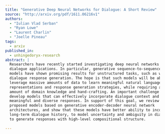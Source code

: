 ```yaml
---
title: "Generative Deep Neural Networks for Dialogue: A Short Review"
source: "http://arxiv.org/pdf/1611.06216v1"
authors:
  - "Iulian Vlad Serban"
  - "Ryan Lowe"
  - "Laurent Charlin"
  - "Joelle Pineau"
tags:
  - arxiv
published_in:
  - unhingedoryx-research
abstract: |
  Researchers have recently started investigating deep neural networks for
  dialogue applications. In particular, generative sequence-to-sequence (Seq2Seq)
  models have shown promising results for unstructured tasks, such as word-level
  dialogue response generation. The hope is that such models will be able to
  leverage massive amounts of data to learn meaningful natural language
  representations and response generation strategies, while requiring a minimum
  amount of domain knowledge and hand-crafting. An important challenge is to
  develop models that can effectively incorporate dialogue context and generate
  meaningful and diverse responses. In support of this goal, we review recently
  proposed models based on generative encoder-decoder neural network
  architectures, and show that these models have better ability to incorporate
  long-term dialogue history, to model uncertainty and ambiguity in dialogue, and
  to generate responses with high-level compositional structure.
  
---
```

